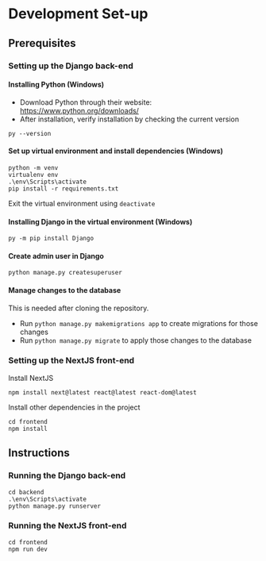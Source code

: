 # Development Set-up
## Prerequisites
### Setting up the Django back-end

#### Installing Python (Windows)
- Download Python through their website: https://www.python.org/downloads/
- After installation, verify installation by checking the current version
```
py --version
```

#### Set up virtual environment and install dependencies (Windows)
```
python -m venv
virtualenv env
.\env\Scripts\activate
pip install -r requirements.txt
```
Exit the virtual environment using ```deactivate```

#### Installing Django in the virtual environment (Windows)
```
py -m pip install Django
```

#### Create admin user in Django
```
python manage.py createsuperuser
```

#### Manage changes to the database
This is needed after cloning the repository.
- Run ```python manage.py makemigrations app``` to create migrations for those changes
- Run ```python manage.py migrate``` to apply those changes to the database

### Setting up the NextJS front-end

Install NextJS
```
npm install next@latest react@latest react-dom@latest
```

Install other dependencies in the project
```
cd frontend
npm install
```

## Instructions

### Running the Django back-end
```
cd backend
.\env\Scripts\activate
python manage.py runserver
```

### Running the NextJS front-end
```
cd frontend
npm run dev
```

